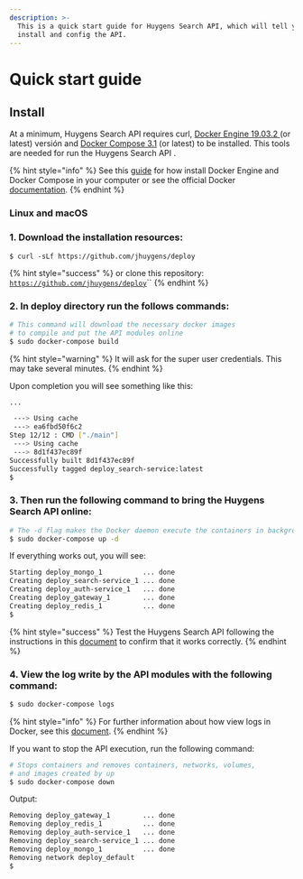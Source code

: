 ```yaml
---
description: >-
  This is a quick start guide for Huygens Search API, which will tell you how to
  install and config the API.
---
```


# Quick start guide

## Install

At a minimum, Huygens Search API requires curl, [Docker Engine 19.03.2 ](https://docs.docker.com/engine/)\(or latest\) versión and [Docker Compose 3.1](https://docs.docker.com/compose/install/) \(or latest\) to be installed. This tools are needed for run the Huygens Search API .

{% hint style="info" %}
See this [guide](https://www.digitalocean.com/community/tutorials/how-to-install-and-use-docker-compose-on-ubuntu-20-04) for how install Docker Engine and Docker Compose in your computer or see the official Docker [documentation](https://docs.docker.com/get-docker/).
{% endhint %}

### Linux and macOS

### 1. Download the installation resources:

```
$ curl -sLf https://github.com/jhuygens/deploy
```

{% hint style="success" %}
 or clone this repository: [`https://github.com/jhuygens/deploy`](https://github.com/jhuygens/deploy)\`\`
{% endhint %}

### 2. In deploy directory run the follows commands:

```bash
# This command will download the necessary docker images 
# to compile and put the API modules online
$ sudo docker-compose build
```

{% hint style="warning" %}
It will ask for the super user credentials. This may take several minutes.
{% endhint %}

Upon completion you will see something like this:

```bash
...

 ---> Using cache
 ---> ea6fbd50f6c2
Step 12/12 : CMD ["./main"]
 ---> Using cache
 ---> 8d1f437ec89f
Successfully built 8d1f437ec89f
Successfully tagged deploy_search-service:latest
$
```

### 3. Then run the following command to bring the Huygens Search API online:

```bash
# The -d flag makes the Docker daemon execute the containers in background
$ sudo docker-compose up -d
```

If everything works out, you will see:

```bash
Starting deploy_mongo_1          ... done
Creating deploy_search-service_1 ... done
Creating deploy_auth-service_1   ... done
Creating deploy_gateway_1        ... done
Creating deploy_redis_1          ... done
$
```

{% hint style="success" %}
Test the Huygens Search API following the instructions in this [document](../api-reference/endpoint-reference/) to confirm that it works correctly.
{% endhint %}

### 4. View the log write by the API modules with the following command:

```bash
$ sudo docker-compose logs
```

{% hint style="info" %}
For further information about how view logs in Docker, see this [document](https://docs.docker.com/config/containers/logging/). 
{% endhint %}

If you want to stop the API execution, run the following command:

```bash
# Stops containers and removes containers, networks, volumes, 
# and images created by up
$ sudo docker-compose down
```

Output:

```bash
Removing deploy_gateway_1        ... done
Removing deploy_redis_1          ... done
Removing deploy_auth-service_1   ... done
Removing deploy_search-service_1 ... done
Removing deploy_mongo_1          ... done
Removing network deploy_default
$
```

